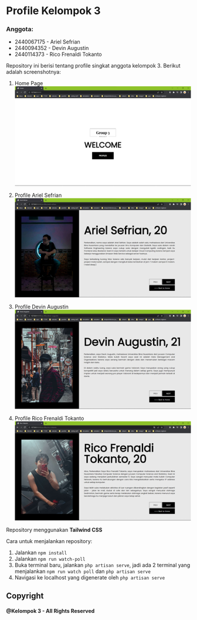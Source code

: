 # Profile Kelompok 3

### Anggota:
- 2440067175 - Ariel Sefrian
- 2440094352 - Devin Augustin
- 2440114373 - Rico Frenaldi Tokanto

Repository ini berisi tentang profile singkat anggota kelompok 3. Berikut adalah screenshotnya:

1. Home Page
   <img src="public/images/readme-images/home-page.png" alt="home page">

2. Profile Ariel Sefrian
   <img src="public/images/readme-images/profile-ariel.png" alt="ariel sefrian">
   
3. Profile Devin Augustin
   <img src="public/images/readme-images/profile-devin.png" alt="devin augustin">

4. Profile Rico Frenaldi Tokanto
   <img src="public/images/readme-images/profile-rico.png" alt="rico tokanto">

Repository menggunakan **Tailwind CSS**

Cara untuk menjalankan repository:
1. Jalankan `npm install`
2. Jalankan `npm run watch-poll`
3. Buka terminal baru, jalankan `php artisan serve`, jadi ada 2 terminal yang menjalankan `npm run watch poll` dan `php artisan serve`
4. Navigasi ke localhost yang digenerate oleh `php artisan serve`

## Copyright
#### @Kelompok 3 - All Rights Reserved
